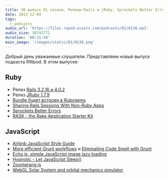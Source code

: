 ```yaml
---
title: 38 выпуск 01 сезона. Релизы Rails и jRuby, Sprockets Better Errors, Airbnb JavaScript Style Guide и прочее
date: 2013-12-09
tags:
  - podcasts
audio_url: 'https://files.rwpod-assets.com/podcasts/01/0138.mp3'
audio_size: 30742771
duration: '00:31:58'
main_image: '/images/static/01/0138.png'
---
```


Добрый день уважаемые слушатели. Представляем новый выпуск подкаста RWpod. В этом выпуске:

## Ruby

- Релиз [Rails 3.2.16 и 4.0.2](http://weblog.rubyonrails.org/2013/12/3/Rails_3_2_16_and_4_0_2_have_been_released/)
- Релиз [JRuby 1.7.9](http://jruby.org/2013/12/06/jruby-1-7-9.html)
- [Bundle будет встроен в Rubygems](https://github.com/jruby/jruby/issues/1146#issuecomment-29714318)
- [Sharing Rails Sessions With Non-Ruby Apps](http://matt.aimonetti.net/posts/2013/11/30/sharing-rails-sessions-with-non-ruby-apps/)
- [Sprockets Better Errors](https://github.com/schneems/sprockets_better_errors)
- [RASK - the Rake Application Starter Kit](https://github.com/bokmann/RASK)

## JavaScript

- [Airbnb JavaScript Style Guide](https://github.com/airbnb/javascript)
- [More efficient Grunt workflows](http://martineau.tv/blog/2013/12/more-efficient-grunt-workflows/) и [Eliminating Code Smell with Grunt](http://flippinawesome.org/2013/12/02/eliminating-code-smell-with-grunt/)
- [Echo.js, simple JavaScript image lazy loading](http://toddmotto.com/echo-js-simple-javascript-image-lazy-loading/)
- [Hypnotic - Let JavaScript Sleep()](http://coolwanglu.github.io/hypnotic/web/demo.html)
- [Zoomerang.js](http://yyx990803.github.io/zoomerang/)
- [WebGL Solar System and orbital mechanics simulator](http://mgvez.github.io/jsorrery/)
